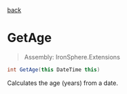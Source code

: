 ﻿

[back](/IronSphere.Extensions/types/DateTimeExtension)

# GetAge

> Assembly: IronSphere.Extensions

```csharp
int GetAge(this DateTime this)
```

Calculates the age (years) from a date.

 